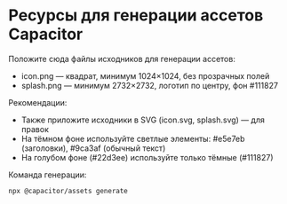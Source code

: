 # Ресурсы для генерации ассетов Capacitor

Положите сюда файлы исходников для генерации ассетов:

- icon.png — квадрат, минимум 1024×1024, без прозрачных полей
- splash.png — минимум 2732×2732, логотип по центру, фон #111827

Рекомендации:
- Также приложите исходники в SVG (icon.svg, splash.svg) — для правок
- На тёмном фоне используйте светлые элементы: #e5e7eb (заголовки), #9ca3af (обычный текст)
- На голубом фоне (#22d3ee) используйте только тёмные (#111827)

Команда генерации:

```
npx @capacitor/assets generate
```

